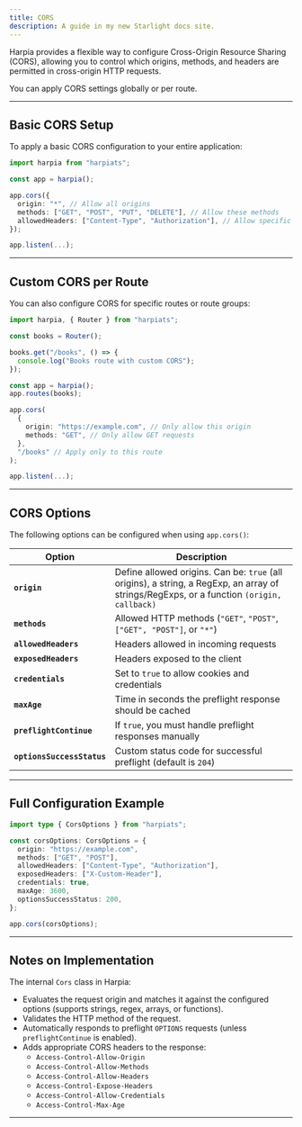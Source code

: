 ```yaml
---
title: CORS
description: A guide in my new Starlight docs site.
---
```


Harpia provides a flexible way to configure Cross-Origin Resource Sharing (CORS), allowing you to control which origins, methods, and headers are permitted in cross-origin HTTP requests.

You can apply CORS settings globally or per route.

---

## Basic CORS Setup

To apply a basic CORS configuration to your entire application:

```ts
import harpia from "harpiats";

const app = harpia();

app.cors({
  origin: "*", // Allow all origins
  methods: ["GET", "POST", "PUT", "DELETE"], // Allow these methods
  allowedHeaders: ["Content-Type", "Authorization"], // Allow specific headers
});

app.listen(...);
```

---

## Custom CORS per Route

You can also configure CORS for specific routes or route groups:

```ts
import harpia, { Router } from "harpiats";

const books = Router();

books.get("/books", () => {
  console.log("Books route with custom CORS");
});

const app = harpia();
app.routes(books);

app.cors(
  {
    origin: "https://example.com", // Only allow this origin
    methods: "GET", // Only allow GET requests
  },
  "/books" // Apply only to this route
);

app.listen(...);
```

---

## CORS Options

The following options can be configured when using `app.cors()`:

| Option | Description |
|--------|-------------|
| **`origin`** | Define allowed origins. Can be: `true` (all origins), a string, a RegExp, an array of strings/RegExps, or a function `(origin, callback)` |
| **`methods`** | Allowed HTTP methods (`"GET"`, `"POST"`, `["GET", "POST"]`, or `"*"`) |
| **`allowedHeaders`** | Headers allowed in incoming requests |
| **`exposedHeaders`** | Headers exposed to the client |
| **`credentials`** | Set to `true` to allow cookies and credentials |
| **`maxAge`** | Time in seconds the preflight response should be cached |
| **`preflightContinue`** | If `true`, you must handle preflight responses manually |
| **`optionsSuccessStatus`** | Custom status code for successful preflight (default is `204`) |

---

## Full Configuration Example

```ts
import type { CorsOptions } from "harpiats";

const corsOptions: CorsOptions = {
  origin: "https://example.com",
  methods: ["GET", "POST"],
  allowedHeaders: ["Content-Type", "Authorization"],
  exposedHeaders: ["X-Custom-Header"],
  credentials: true,
  maxAge: 3600,
  optionsSuccessStatus: 200,
};

app.cors(corsOptions);
```

---

## Notes on Implementation

The internal `Cors` class in Harpia:

- Evaluates the request origin and matches it against the configured options (supports strings, regex, arrays, or functions).
- Validates the HTTP method of the request.
- Automatically responds to preflight `OPTIONS` requests (unless `preflightContinue` is enabled).
- Adds appropriate CORS headers to the response:
  - `Access-Control-Allow-Origin`
  - `Access-Control-Allow-Methods`
  - `Access-Control-Allow-Headers`
  - `Access-Control-Expose-Headers`
  - `Access-Control-Allow-Credentials`
  - `Access-Control-Max-Age`

---
